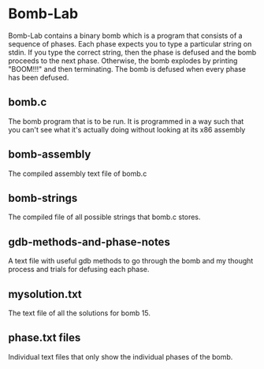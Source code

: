 # Bomb-Lab

Bomb-Lab contains a binary bomb which is a program that consists of a sequence of phases. Each phase expects you to type a
particular string on stdin. If you type the correct string, then the phase is defused and the bomb
proceeds to the next phase. Otherwise, the bomb explodes by printing "BOOM!!!" and then
terminating. The bomb is defused when every phase has been defused.

## bomb.c
The bomb program that is to be run. It is programmed in a way such that you can't see what it's actually doing without looking at its x86 assembly

## bomb-assembly
The compiled assembly text file of bomb.c

## bomb-strings
The compiled file of all possible strings that bomb.c stores.

## gdb-methods-and-phase-notes
A text file with useful gdb methods to go through the bomb and my thought process and trials for defusing each phase.

## mysolution.txt
The text file of all the solutions for bomb 15. 

## phase.txt files
Individual text files that only show the individual phases of the bomb.
